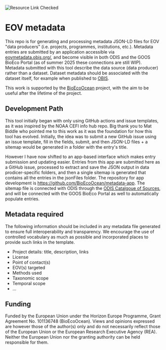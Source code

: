 ![Resource Link Checked](https://github.com/BioEcoOcean/metadata-tracking-dev/actions/workflows/gha_check_links_dupes.yml/badge.svg)

# EOV metadata

This repo is for generating and processing metadata JSON-LD files for EOV "data producers" (i.e. projects, programmes, institutions, etc.). Metadata entries are submitted by an application accessible via [eovmetadata.obis.org/](https://eovmetadata.obis.org/), and become visible in both ODIS and the GOOS BioEco Portal (as of summer 2025 these connections are still WIP). Metadata submitted with this tool describe the data source (data producer) rather than a dataset. Dataset metadata should be associated with the dataset itself, for example when published to [OBIS](https://obis.org/).

This work is supported by the [BioEcoOcean](https://bioecoocean.org/) project, with the aim to be useful after the lifetime of the project.

## Development Path
  
This tool initially began with only using GitHub actions and issue templates, as it was inspired by the NOAA CEFI info hub repo. Big thank you to Mat Biddle who pointed me to this work as it was the foundation for how this tool has evolved. Initially, the idea was to submit a new GitHub issue using an issue template, fill in the fields, submit, and then JSON-LD files + a sitemap would be generated in a folder with the entry's title.

However I have now shifted to an app-based interface which makes entry submission and updating easier. Entries from this app are submitted here as a GitHub issue, processed to extract and save the JSON output in data prodicer-specific folders, and then a single sitemap is generated that contains all the entries in the jsonFiles folder. The repository for app development is <https://github.com/BioEcoOcean/metadata-app>. The sitemap file is connected with ODIS through the [ODIS Catalgoue of Sources](https://catalogue.odis.org/), and will be connected with the GOOS BioEco Portal as well to automatically populate entries.

## Metadata required
  
The following information should be included in any metadata file generated to ensure full interoperability and transparency. We encourage the use of controlled vocabulary as much as possible and incorporated places to provide such links in the template.

- Project details: title, description, links
- License
- Point of contact(s)
- EOV(s) targeted
- Methods used
- Taxonomic scope
- Temporal scope
- ...

## Funding

Funded by the European Union under the Horizon Europe Programme, Grant Agreement No. 101136748 (BioEcoOcean). Views and opinions expressed are however those of the author(s) only and do not necessarily reflect those of the European Union or the European Research Executive Agency (REA). Neither the European Union nor the granting authority can be held responsible for them.
